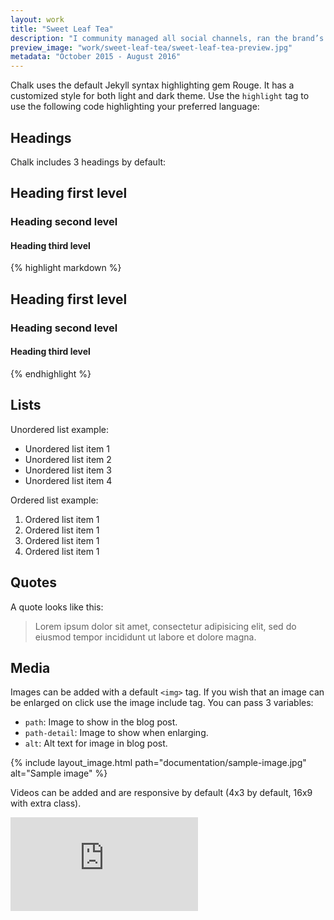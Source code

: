 ```yaml
---
layout: work
title: "Sweet Leaf Tea"
description: "I community managed all social channels, ran the brand’s first influencer campaign, and helped manage a national product recall, while helping create content that brought the brand back to its Austin roots."
preview_image: "work/sweet-leaf-tea/sweet-leaf-tea-preview.jpg"
metadata: "October 2015 - August 2016"
---
```


Chalk uses the default Jekyll syntax highlighting gem Rouge. It has a customized style for both light and dark theme.
Use the `highlight` tag to use the following code highlighting your preferred language:

## Headings

Chalk includes 3 headings by default:

## Heading first level
### Heading second level
#### Heading third level

{% highlight markdown %}
## Heading first level
### Heading second level
#### Heading third level
{% endhighlight %}

## Lists

Unordered list example:
* Unordered list item 1
* Unordered list item 2
* Unordered list item 3
* Unordered list item 4

Ordered list example:
1. Ordered list item 1
2. Ordered list item 1
3. Ordered list item 1
4. Ordered list item 1

## Quotes

A quote looks like this:

> Lorem ipsum dolor sit amet, consectetur adipisicing elit, sed do eiusmod tempor
incididunt ut labore et dolore magna.

## Media

Images can be added with a default `<img>` tag.
If you wish that an image can be enlarged on click use the image include tag. You can pass 3 variables:
- `path`: Image to show in the blog post.
- `path-detail`: Image to show when enlarging.
- `alt`: Alt text for image in blog post.

{% include layout_image.html path="documentation/sample-image.jpg" alt="Sample image" %}

Videos can be added and are responsive by default (4x3 by default, 16x9 with extra class).

<div class="embed-responsive embed-responsive-16by9">
<iframe src="https://www.youtube.com/embed/vO7m8Hre72E?modestbranding=1&autohide=1&showinfo=0&controls=0" frameborder="0" allowfullscreen></iframe>
</div>

